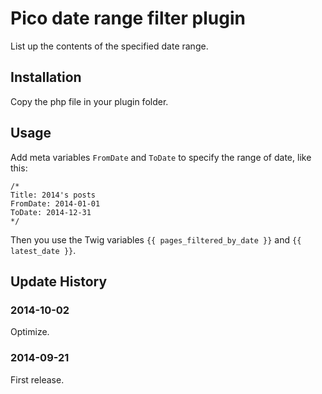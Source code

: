Pico date range filter plugin
=============================

List up the contents of the specified date range.

## Installation 

Copy the php file in your plugin folder.

## Usage

Add meta variables `FromDate` and `ToDate` to specify the range of date, like this:

    /*
    Title: 2014's posts
    FromDate: 2014-01-01
    ToDate: 2014-12-31
    */

Then you use the Twig variables `{{ pages_filtered_by_date }}` and `{{ latest_date }}`.

## Update History

### 2014-10-02

Optimize.

### 2014-09-21

First release.
